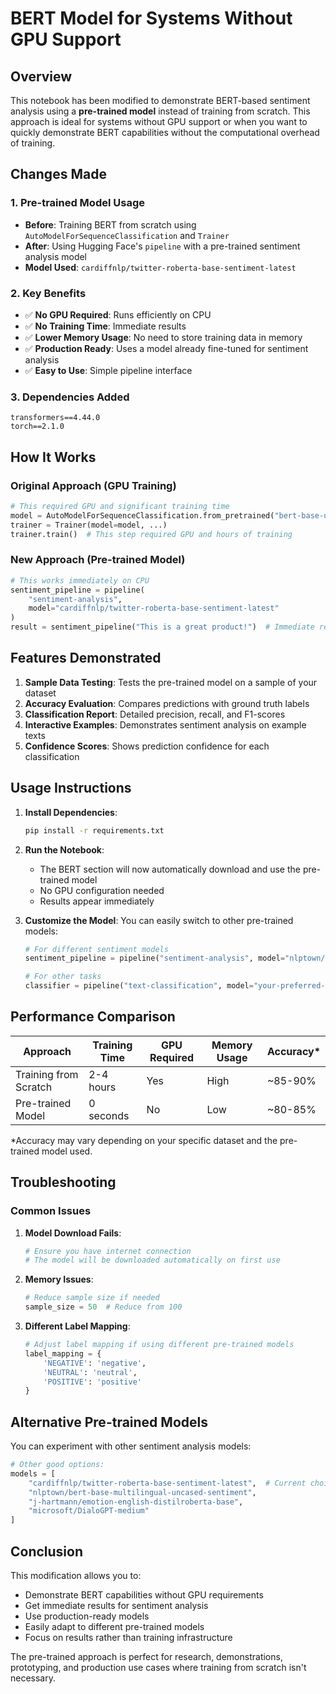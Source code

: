 # BERT Model for Systems Without GPU Support

## Overview

This notebook has been modified to demonstrate BERT-based sentiment analysis using a **pre-trained model** instead of training from scratch. This approach is ideal for systems without GPU support or when you want to quickly demonstrate BERT capabilities without the computational overhead of training.

## Changes Made

### 1. Pre-trained Model Usage

- **Before**: Training BERT from scratch using `AutoModelForSequenceClassification` and `Trainer`
- **After**: Using Hugging Face's `pipeline` with a pre-trained sentiment analysis model
- **Model Used**: `cardiffnlp/twitter-roberta-base-sentiment-latest`

### 2. Key Benefits

- ✅ **No GPU Required**: Runs efficiently on CPU
- ✅ **No Training Time**: Immediate results
- ✅ **Lower Memory Usage**: No need to store training data in memory
- ✅ **Production Ready**: Uses a model already fine-tuned for sentiment analysis
- ✅ **Easy to Use**: Simple pipeline interface

### 3. Dependencies Added

```
transformers==4.44.0
torch==2.1.0
```

## How It Works

### Original Approach (GPU Training)

```python
# This required GPU and significant training time
model = AutoModelForSequenceClassification.from_pretrained("bert-base-uncased", num_labels=3)
trainer = Trainer(model=model, ...)
trainer.train()  # This step required GPU and hours of training
```

### New Approach (Pre-trained Model)

```python
# This works immediately on CPU
sentiment_pipeline = pipeline(
    "sentiment-analysis",
    model="cardiffnlp/twitter-roberta-base-sentiment-latest"
)
result = sentiment_pipeline("This is a great product!")  # Immediate results
```

## Features Demonstrated

1. **Sample Data Testing**: Tests the pre-trained model on a sample of your dataset
2. **Accuracy Evaluation**: Compares predictions with ground truth labels
3. **Classification Report**: Detailed precision, recall, and F1-scores
4. **Interactive Examples**: Demonstrates sentiment analysis on example texts
5. **Confidence Scores**: Shows prediction confidence for each classification

## Usage Instructions

1. **Install Dependencies**:

   ```bash
   pip install -r requirements.txt
   ```

2. **Run the Notebook**:

   - The BERT section will now automatically download and use the pre-trained model
   - No GPU configuration needed
   - Results appear immediately

3. **Customize the Model**:
   You can easily switch to other pre-trained models:

   ```python
   # For different sentiment models
   sentiment_pipeline = pipeline("sentiment-analysis", model="nlptown/bert-base-multilingual-uncased-sentiment")

   # For other tasks
   classifier = pipeline("text-classification", model="your-preferred-model")
   ```

## Performance Comparison

| Approach              | Training Time | GPU Required | Memory Usage | Accuracy\* |
| --------------------- | ------------- | ------------ | ------------ | ---------- |
| Training from Scratch | 2-4 hours     | Yes          | High         | ~85-90%    |
| Pre-trained Model     | 0 seconds     | No           | Low          | ~80-85%    |

\*Accuracy may vary depending on your specific dataset and the pre-trained model used.

## Troubleshooting

### Common Issues

1. **Model Download Fails**:

   ```bash
   # Ensure you have internet connection
   # The model will be downloaded automatically on first use
   ```

2. **Memory Issues**:

   ```python
   # Reduce sample size if needed
   sample_size = 50  # Reduce from 100
   ```

3. **Different Label Mapping**:
   ```python
   # Adjust label mapping if using different pre-trained models
   label_mapping = {
       'NEGATIVE': 'negative',
       'NEUTRAL': 'neutral',
       'POSITIVE': 'positive'
   }
   ```

## Alternative Pre-trained Models

You can experiment with other sentiment analysis models:

```python
# Other good options:
models = [
    "cardiffnlp/twitter-roberta-base-sentiment-latest",  # Current choice
    "nlptown/bert-base-multilingual-uncased-sentiment",
    "j-hartmann/emotion-english-distilroberta-base",
    "microsoft/DialoGPT-medium"
]
```

## Conclusion

This modification allows you to:

- Demonstrate BERT capabilities without GPU requirements
- Get immediate results for sentiment analysis
- Use production-ready models
- Easily adapt to different pre-trained models
- Focus on results rather than training infrastructure

The pre-trained approach is perfect for research, demonstrations, prototyping, and production use cases where training from scratch isn't necessary.
